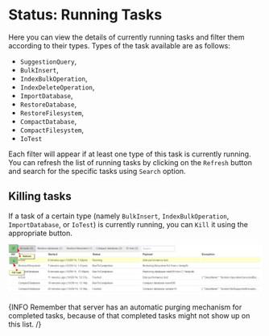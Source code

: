 # Status: Running Tasks

Here you can view the details of currently running tasks and filter them according to their types.
Types of the task available are as follows: 

-  `SuggestionQuery`,
-  `BulkInsert`,
-  `IndexBulkOperation`,
-  `IndexDeleteOperation`,
-  `ImportDatabase`,
-  `RestoreDatabase`,
-  `RestoreFilesystem`,
-  `CompactDatabase`,
-  `CompactFilesystem`,
-  `IoTest`

 Each filter will appear if at least one type of this task is currently running. You can refresh the list of running tasks by clicking on the `Refresh` button and search for the specific tasks using `Search` option.

## Killing tasks

If a task of a certain type (namely `BulkInsert`, `IndexBulkOperation`, `ImportDatabase`, or `IoTest`) is currently running, you can `Kill` it using the appropriate button.

![Figure 1. Studio. Status. Killing Tasks.](images/status_running_tasks-1.png) 


{INFO Remember that server has an automatic purging mechanism for completed tasks, because of that completed tasks might not show up on this list. /}